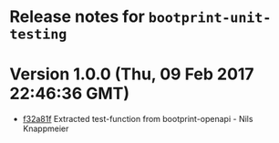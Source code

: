 # Release notes for `bootprint-unit-testing`

<a name="current-release"></a>
# Version 1.0.0 (Thu, 09 Feb 2017 22:46:36 GMT)

* [f32a81f](https://github.com/bootprint/bootprint-unit-testing/commit/f32a81f) Extracted test-function from bootprint-openapi - Nils Knappmeier

